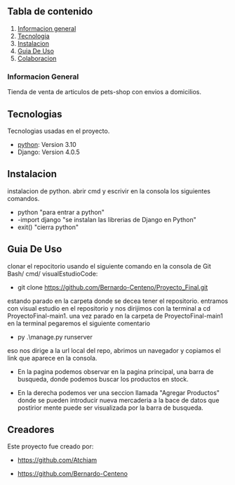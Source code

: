 ## Tabla de contenido
1. [Informacion general](#general-info)
2. [Tecnologia](#technologies)
3. [Instalacion](#installation)
4. [Guia De Uso](#GuiaDeUso)
5. [Colaboracion](#collaboration)

### Informacion General

Tienda de venta de articulos de pets-shop con envios a domicilios. 
## Tecnologias

Tecnologias usadas en el proyecto.
* [python](https://www.python.org/downloads/): Version 3.10
* Django: Version 4.0.5
## Instalacion

instalacion de python.
abrir cmd y escrivir en la consola los siguientes comandos.
- python "para entrar a python"
- -import django "se instalan las librerias de Django en Python"
- exit() "cierra python"


## Guia De Uso

clonar el repocitorio usando el siguiente comando en la consola de Git Bash/ cmd/ visualEstudioCode:

* git clone https://github.com/Bernardo-Centeno/Proyecto_Final.git

estando parado en la carpeta donde se decea tener el repositorio.
entramos con visual estudio en el repositorio y nos dirijimos con la terminal a cd ProyectoFinal-main1.
una vez parado en la carpeta de ProyectoFinal-main1 en la terminal pegaremos el siguiente comentario

* py .\manage.py runserver

eso nos dirige a la url local del repo, abrimos un navegador y copiamos el link que aparece en la consola.

* En la pagina podemos observar en la pagina principal, una barra de busqueda, donde podemos buscar los productos en stock.

* En la derecha podemos ver una seccion llamada "Agregar Productos" donde se pueden introducir nueva mercaderia a la bace de datos que postirior mente puede ser visualizada por la barra de busqueda.


## Creadores

Este proyecto fue creado por:
* https://github.com/Atchiam

* https://github.com/Bernardo-Centeno
